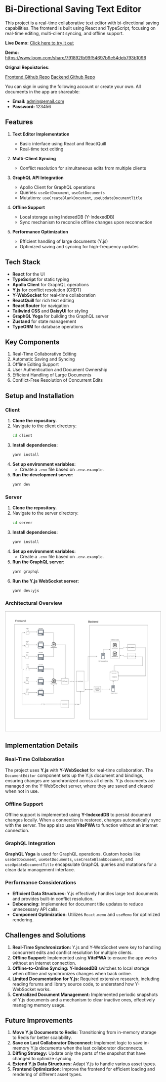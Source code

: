 # Bi-Directional Saving Text Editor

This project is a real-time collaborative text editor with bi-directional saving capabilities. The frontend is built using React and TypeScript, focusing on real-time editing, multi-client syncing, and offline support.

**Live Demo:** [Click here to try it out](https://lottie-text-editor-production.up.railway.app/)

**Demo:**
https://www.loom.com/share/791892fb99f54697b9e54deb793b1096

**Orignal Repoistories**:

[Frontend Github Repo](https://github.com/qrafter/lottie-text-editor)
[Backend Github Repo](https://github.com/qrafter/lottie-text-editor-backend)



You can sign in using the following account or create your own. All documents in the app are shareable:

- **Email:** admin@email.com
- **Password:** 123456

## Features

1. **Text Editor Implementation**
   - Basic interface using React and ReactQuill
   - Real-time text editing

2. **Multi-Client Syncing**
   - Conflict resolution for simultaneous edits from multiple clients

3. **GraphQL API Integration**
   - Apollo Client for GraphQL operations
   - Queries: `useGetDocument`, `useGetDocuments`
   - Mutations: `useCreateBlankDocument`, `useUpdateDocumentTitle`

4. **Offline Support**
   - Local storage using IndexedDB (Y-IndexedDB)
   - Sync mechanism to reconcile offline changes upon reconnection

5. **Performance Optimization**
   - Efficient handling of large documents (Y.js)
   - Optimized saving and syncing for high-frequency updates

## Tech Stack

- **React** for the UI
- **TypeScript** for static typing
- **Apollo Client** for GraphQL operations
- **Y.js** for conflict resolution (CRDT)
- **Y-WebSocket** for real-time collaboration
- **ReactQuill** for rich text editing
- **React Router** for navigation
- **Tailwind CSS** and **DaisyUI** for styling
- **GraphQL Yoga** for building the GraphQL server
- **Zustand** for state management
- **TypeORM** for database operations

## Key Components

1. Real-Time Collaborative Editing
2. Automatic Saving and Syncing
3. Offline Editing Support
4. User Authentication and Document Ownership
5. Efficient Handling of Large Documents
6. Conflict-Free Resolution of Concurrent Edits

## Setup and Installation

### Client

1. **Clone the repository.**
2. Navigate to the client directory:
   ```bash
   cd client
   ```
3. **Install dependencies:**
   ```bash
   yarn install
   ```
4. **Set up environment variables:**
   - Create a `.env` file based on `.env.example`.
5. **Run the development server:**
   ```bash
   yarn dev
   ```

### Server

1. **Clone the repository.**
2. Navigate to the server directory:
   ```bash
   cd server
   ```
3. **Install dependencies:**
   ```bash
   yarn install
   ```
4. **Set up environment variables:**
   - Create a `.env` file based on `.env.example`.
5. **Run the GraphQL server:**
   ```bash
   yarn graphql
   ```
6. **Run the Y.js WebSocket server:**
   ```bash
   yarn dev:yjs
   ```
   
### Architectural Overview

![Diagram](docs/diagram.png)

## Implementation Details

### Real-Time Collaboration

The project uses **Y.js** with **Y-WebSocket** for real-time collaboration. The `DocumentEditor` component sets up the Y.js document and bindings, ensuring changes are synchronized across all clients. Y.js documents are managed on the Y-WebSocket server, where they are saved and cleared when not in use.

### Offline Support

Offline support is implemented using **Y-IndexedDB** to persist document changes locally. When a connection is restored, changes automatically sync with the server. The app also uses **VitePWA** to function without an internet connection.

### GraphQL Integration

**GraphQL Yoga** is used for GraphQL operations. Custom hooks like `useGetDocument`, `useGetDocuments`, `useCreateBlankDocument`, and `useUpdateDocumentTitle` encapsulate GraphQL queries and mutations for a clean data management interface.



### Performance Considerations

- **Efficient Data Structures:** Y.js effectively handles large text documents and provides built-in conflict resolution.
- **Debouncing:** Implemented for document title updates to reduce unnecessary API calls.
- **Component Optimization:** Utilizes `React.memo` and `useMemo` for optimized rendering.

## Challenges and Solutions

1. **Real-Time Synchronization:** Y.js and Y-WebSocket were key to handling concurrent edits and conflict resolution for multiple clients.
2. **Offline Support:** Implemented using **VitePWA** to ensure the app works without an internet connection.
3. **Offline-to-Online Syncing:** **Y-IndexedDB** switches to local storage when offline and synchronizes changes when back online.
4. **Limited Documentation for Y.js:** Required extensive research, including reading forums and library source code, to understand how Y-WebSocket works.
5. **Centralized Document Management:** Implemented periodic snapshots of Y.js documents and a mechanism to clear inactive ones, effectively managing memory usage.

## Future Improvements

1. **Move Y.js Documents to Redis:** Transitioning from in-memory storage to Redis for better scalability.
2. **Save on Last Collaborator Disconnect:** Implement logic to save in-memory Y.js documents when the last collaborator disconnects.
3. **Diffing Strategy:** Update only the parts of the snapshot that have changed to optimize syncing.
4. **Extend Y.js Data Structures:** Adapt Y.js to handle various asset types.
5. **Frontend Optimization:** Improve the frontend for efficient loading and rendering of different asset types.
